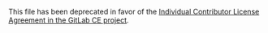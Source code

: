This file has been deprecated in favor of the [Individual Contributor License Agreement in the GitLab CE project](https://gitlab.com/gitlab-org/gitlab-ce/blob/master/doc/legal/individual_contributor_license_agreement.md).
